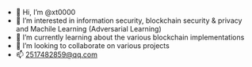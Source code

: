 - 👋 Hi, I’m @xt0000
- 👀 I’m interested in information security, blockchain security & privacy and Machile Learning (Adversarial Learning)
- 🌱 I’m currently learning about the various blockchain implementations
- 💞️ I’m looking to collaborate on various projects
- 📫 2517482859@qq.com

<!---
xt0000/xt0000 is a ✨ special ✨ repository because its `README.md` (this file) appears on your GitHub profile.
You can click the Preview link to take a look at your changes.
--->
